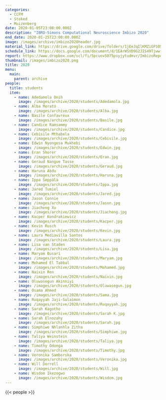 ```yaml
---
categories:
  - CCFM
  - Stoked
  - Muizenberg
date: 2020-01-05T23:00:00.000Z
description: "IBRO-Simons Computational Neuroscience Imbizo 2020"
end_date: 2020-01-25T23:00:00.000Z
image: /images/archive/imbizo2020header.jpg
material_link: https://drive.google.com/drive/folders/1jEeJqIlKMZiGFSOSFQkRhVCsjDDJDg8b?usp=sharing
schedule_link: https://docs.google.com/document/d/1EArWSVD9G2JIS49TjwwfTfp21C1NkJ63hASaInYGUtM?usp=sharing
report: https://www.dropbox.com/scl/fi/5pcuov5075psyjytudmvr/ImbizoReport2020_small.pdf?rlkey=6lm31cuqrum0pmjku4yocc3v4&dl=0
thumbnail: /images/imbizo2020.png
title: 2020
menu:
  main:
    parent: archive
people:
  title: students
  item:
    - name: Adedamola Onih
      image: /images/archive/2020/students/Adedamola.jpg
    - name: Alba Morató
      image: /images/archive/2020/students/Alba.jpg
    - name: Basile Confavreux
      image: /images/archive/2020/students/Basile.jpg
    - name: Candice Ramsammy
      image: /images/archive/2020/students/Candice.jpg
    - name: Cebisile Mthabela
      image: /images/archive/2020/students/Cebisile.jpg
    - name: Edwin Nyongesa Mukhebi
      image: /images/archive/2020/students/Edwin.jpg
    - name: Eran Shorer
      image: /images/archive/2020/students/Eran.jpg
    - name: Geraud Nangue Tasse
      image: /images/archive/2020/students/Geraud.jpg
    - name: Haruna Abdu
      image: /images/archive/2020/students/Haruna.jpg
    - name: Ippa Seppälä
      image: /images/archive/2020/students/Ippa.jpg
    - name: Jared Tumiel
      image: /images/archive/2020/students/Jared.jpg
    - name: Jason Connie
      image: /images/archive/2020/students/Jason.jpg
    - name: Jiacheng Xu
      image: /images/archive/2020/students/Jiacheng.jpg
    - name: Kacper Kondrakiewicz
      image: /images/archive/2020/students/Kacper.jpg
    - name: Kevin Rusch
      image: /images/archive/2020/students/Kevin.jpg
    - name: Laura Mediavilla Santos
      image: /images/archive/2020/students/Laura.jpg
    - name: Lisa van Staden
      image: /images/archive/2020/students/Lisa.jpg
    - name: Maryam Busari
      image: /images/archive/2020/students/Maryam.jpg
    - name: Mohamed El Tabbal
      image: /images/archive/2020/students/Mohamed.jpg
    - name: Naixin Ren
      image: /images/archive/2020/students/Naixin.jpg
    - name: Oluwasegun Akinniyi
      image: /images/archive/2020/students/Oluwasegun.jpg
    - name: Osama Ahmed
      image: /images/archive/2020/students/Sama.jpg
    - name: Ruqayyah Jaji-Sulaimon
      image: /images/archive/2020/students/Ruqayyah.jpg
    - name: Sarah Kagotho
      image: /images/archive/2020/students/Sarah K.jpg
    - name: Sarah Elnozahy
      image: /images/archive/2020/students/Sarah.jpg
    - name: Simphiwe Nhlanhla Zitha
      image: /images/archive/2020/students/Simphiwe.jpg
    - name: Taliya Weinstein
      image: /images/archive/2020/students/Taliya.jpg
    - name: Timothy Odonga
      image: /images/archive/2020/students/Timothy.jpg
    - name: Veronika Samborska
      image: /images/archive/2020/students/Veronika.jpg
    - name: Will Dorrell
      image: /images/archive/2020/students/Will.jpg
    - name: Wisdom Ikezogwo
      image: /images/archive/2020/students/Wisdom.jpg
---
```


<!--more-->
{{< people >}}
